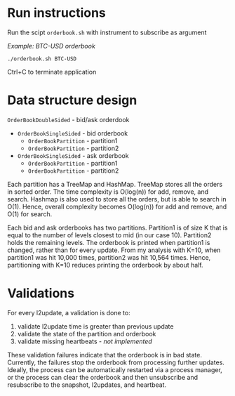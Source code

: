 # Run instructions

Run the scipt `orderbook.sh` with instrument to subscribe as argument

*Example: BTC-USD orderbook*
```
./orderbook.sh BTC-USD
```
Ctrl+C to terminate application

# Data structure design

`OrderBookDoubleSided` - bid/ask orderdook
* `OrderBookSingleSided` - bid orderbook 
    *  `OrderBookPartition` - partition1
    *  `OrderBookPartition` - partition2
*  `OrderBookSingleSided` - ask orderbook
    *  `OrderBookPartition` - partition1
    *  `OrderBookPartition` - partition2

Each partition has a TreeMap and HashMap. TreeMap stores all the orders in sorted order. The time complexity is O(log(n)) for add, remove, and search. Hashmap is also used to store all the orders, but is able to search in O(1). Hence, overall complexity becomes O(log(n)) for add and remove, and O(1) for search. 

Each bid and ask orderbooks has two partitions. Partition1 is of size K that is equal to the number of levels closest to mid (in our case 10). Partition2 holds the remaining levels. The orderbook is printed when partition1 is changed, rather than for every update. From my analysis with K=10, when partition1 was hit 10,000 times, partition2 was hit 10,564 times. Hence, partitioning with K=10 reduces printing the orderbook by about half.

# Validations 
For every l2update, a validation is done to:
  1. validate l2update time is greater than previous update
  2. validate the state of the partition and orderbook
  3. validate missing heartbeats - *not implemented*

These validation failures indicate that the orderbook is in bad state. Currently, the failures stop the orderbook from processing further updates. Ideally, the process can be automatically restarted via a process manager, or the process can clear the orderbook and then unsubscribe and resubscribe to the snapshot, l2updates, and heartbeat. 
